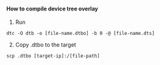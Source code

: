 #### How to compile device tree overlay

1. Run 
```
dtc -O dtb -o [file-name.dtbo] -b 0 -@ [file-name.dts]
```

2. Copy .dtbo to the target
```
scp .dtbo [target-ip]:/[file-path]
```


